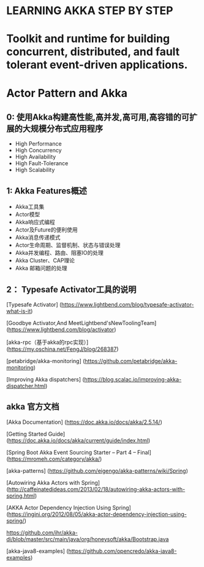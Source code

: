 #  LEARNING AKKA STEP BY STEP

#  Toolkit and runtime for building concurrent, distributed, and fault tolerant event-driven applications.

# Actor Pattern and Akka

## 0: 使用Akka构建高性能,高并发,高可用,高容错的可扩展的大规模分布式应用程序
* High Performance
* High Concurrency
* High Availability
* High Fault-Tolerance
* High Scalability

## 1: Akka Features概述
* Akka工具集
* Actor模型
* Akka响应式编程
* Actor及Future的便利使用
* Akka消息传递模式
* Actor生命周期、监督机制、状态与错误处理
* Akka并发编程、路由、阻塞IO的处理
* Akka Cluster、CAP理论
* Akka 邮箱问题的处理

## 2： Typesafe Activator工具的说明

[Typesafe Activator] (https://www.lightbend.com/blog/typesafe-activator-what-is-it)

[Goodbye Activator,And MeetLightbend'sNewToolingTeam]   (https://www.lightbend.com/blog/activator)

[akka-rpc（基于akka的rpc实现）]    (https://my.oschina.net/FengJ/blog/268387)

[petabridge/akka-monitoring]    (https://github.com/petabridge/akka-monitoring)

[Improving Akka dispatchers]    (https://blog.scalac.io/improving-akka-dispatcher.html)


## akka 官方文档

[Akka Documentation]    (https://doc.akka.io/docs/akka/2.5.14/)

[Getting Started Guide] (https://doc.akka.io/docs/akka/current/guide/index.html)

[Spring Boot Akka Event Sourcing Starter – Part 4 – Final]  (https://mromeh.com/category/akka/)

[akka-patterns] (https://github.com/eigengo/akka-patterns/wiki/Spring)

[Autowiring Akka Actors with Spring]    (http://caffeinatedideas.com/2013/02/18/autowiring-akka-actors-with-spring.html)

[AKKA Actor Dependency Injection Using Spring]  (https://ingini.org/2012/08/05/akka-actor-dependency-injection-using-spring/)


https://github.com/ihr/akka-di/blob/master/src/main/java/org/honeysoft/akka/Bootstrap.java

[akka-java8-examples]   (https://github.com/opencredo/akka-java8-examples)
